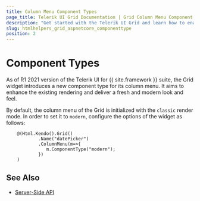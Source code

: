 ```yaml
---
title: Column Menu Component Types
page_title: Telerik UI Grid Documentation | Grid Column Menu Component Types | Telerik UI
description: "Get started with the Telerik UI Grid and learn how to enable the modern component type of the column menu."
slug: htmlhelpers_grid_aspnetcore_componenttype
position: 2
---
```


# Component Types

As of R1 2021 version of the Telerik UI for {{ site.framework }} suite, the Grid widget introduces a new component type for its column menu. It aims to enhance the existing rendering and deliver a fresh and modern look and feel. 

By default, the column menu of the Grid is initialized with the `classic` render mode. In order to set it to `modern`, configure the options of the widget as follows:

```
    @(Html.Kendo().Grid()
            .Name("datePicker")
            .ColumnMenu(m=>{
               m.ComponentType("modern"); 
            })
    )
```

## See Also

* [Server-Side API](/api/datepicker)
